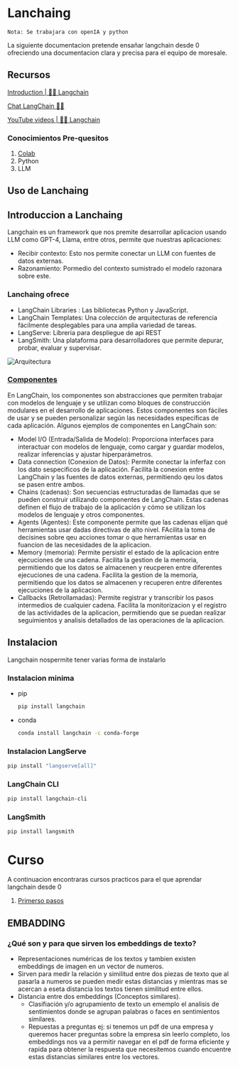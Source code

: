 # Lanchaing

`Nota: Se trabajara con openIA y python`

La siguiente documentacion pretende ensañar langchain desde 0 ofreciendo una documentacion clara y precisa para el equipo de moresale.


## Recursos

[Introduction | 🦜️🔗 Langchain](https://python.langchain.com/docs/get_started/introduction)

[Chat LangChain  🦜️🔗 ](https://chat.langchain.com/)

[YouTube videos | 🦜️🔗 Langchain](https://python.langchain.com/docs/additional_resources/youtube)

### Conocimientos Pre-quesitos

1. [Colab](https://colab.research.google.com/)  
2. Python
3. LLM

## Uso de Lanchaing

## Introduccion a Lanchaing

Langchain es un framework que nos premite desarrollar aplicacion usando LLM como GPT-4, Llama, entre otros, permite que nuestras aplicaciones:

*  Recibir contexto: Esto nos permite conectar un LLM con fuentes de datos externas.
* Razonamiento: Pormedio del contexto sumistrado el modelo razonara sobre este.

### Lanchaing ofrece

* LangChain Libraries : Las bibliotecas Python y JavaScript.
* LangChain Templates: Una colección de arquitecturas de referencia fácilmente desplegables para una amplia variedad de tareas.
* LangServe: Libreria para despliegue de api REST
* LangSmith: Una plataforma para desarrolladores que permite depurar, probar, evaluar y supervisar.

![Arquitectura](https://python.langchain.com/assets/images/langchain_stack-7568bff0848b6ff94a66aff96d074da5.svg)

### [Componentes](https://python.langchain.com/docs/integrations/components)

En LangChain, los componentes son abstracciones que permiten trabajar con modelos de lenguaje y se utilizan como bloques de construcción modulares en el desarrollo de aplicaciones. Estos componentes son fáciles de usar y se pueden personalizar según las necesidades específicas de cada aplicación. Algunos ejemplos de componentes en LangChain son:

- Model I/O (Entrada/Salida de Modelo): Proporciona interfaces para interactuar con modelos de lenguaje, como cargar y guardar modelos, realizar inferencias y ajustar hiperparámetros.
- Data connection (Conexion de Datos): Permite conectar la inferfaz con los dato sespecificos de la aplicación. Facilita la conexion entre LangChain y las fuentes de datos externas, permitiendo qeu los datos se pasen entre ambos.
- Chains (cadenas): Son secuencias estructuradas de llamadas que se pueden construir utilizando componentes de LangChain. Estas cadenas definen el flujo de trabajo de la aplicación y cómo se utilizan los modelos de lenguaje y otros componentes.
- Agents (Agentes): Este componente permite que las cadenas elijan qué herramientas usar dadas directivas de alto nivel. FAcilita la toma de decisines sobre qeu acciones tomar o que herramientas usar en fuancion de las necesidades de la aplicacion.
- Memory (memoria): Permite persistir el estado de la aplicacion entre ejecuciones de una cadena. Facilita la gestion de la memoria, permitiendo que los datos se almacenen y reucperen entre diferentes ejecuciones de una cadena. Facilita la gestion de la memoria, permitiendo que los datos se almacenen y recuperen entre diferentes ejecuciones de la aplicacion.
- Callbacks (Retrollamadas): Permite registrar y transcribir los pasos intermedios de cualquier cadena. Facilita la monitorizacion y el registro de las actividades de la aplicacion, permitiendo que se puedan realizar seguimientos y analisis detallados de las operaciones de la aplicacion.
## Instalacion

Langchain nospermite tener varias forma de instalarlo

### Instalacion minima
* pip

  ```bash
  pip install langchain
  ```
* conda

  ```bash
  conda install langchain -c conda-forge
  ```

### Instalacion LangServe

```bash
pip install "langserve[all]"
```

### LangChain CLI

```bash
pip install langchain-cli
```

### LangSmith

```
pip install langsmith
```



# Curso

A continuacion encontraras cursos practicos para el que aprendar langchain desde 0

1. [Primerso pasos](./Primeros%20Pasos/)


## EMBADDING

### ¿Qué son y para que sirven los embeddings de texto?
- Representaciones numéricas de los textos y tambien existen embeddings de imagen en un vector de numeros.
- Sirven para medir la relación y similitud entre dos piezas de texto que al pasarla a numeros se pueden medir estas distancias y mientras mas se acercan a eseta distancia los textos tienen similitud entre ellos.
- Distancia entre dos embeddings (Conceptos similares).
  - Clasifiación y/o agrupamiento de texto un ememplo el analisis de sentimientos donde se agrupan palabras o faces en sentimientos similares.
  - Repuestas a preguntas ej: si tenemos un pdf de una empresa y queremos hacer preguntas sobre la empresa sin leerlo completo, los embeddings nos va a permitir navegar en el pdf de forma eficiente y rapida para obtener la respuesta que necesitemos cuando encuentre estas distancias similares entre los vectores.

